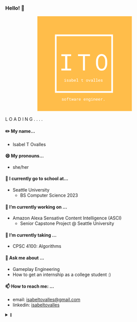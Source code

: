 ### Hello! 👋

<p align="center">
  <img width="300" height="300" src="https://github.com/kidlatmc29/kidlatmc29/blob/main/ito_card_front.png">
</p>

L O A D I N G . . . . 

#### ✏️ My name...
- Isabel T Ovalles

#### 😄 My pronouns...
- she/her

#### 🏫 I currently go to school at...
- Seattle University
  - BS Computer Science 2023

#### 🔭 I’m currently working on ...
- Amazon Alexa Sensative Content Intelligence (ASCI)
   - Senior Capstone Project @ Seattle University

#### 🌱 I’m currently taking ...
- CPSC 4100: Algorithms

#### 💬 Ask me about ...
- Gameplay Engineering
- How to get an internship as a college student :) 

####  📫 How to reach me: ...
- email: isabeltovalles@gmail.com
- linkedin: [isabeltovalles](https://www.linkedin.com/in/isabel-t-ovalles/)

<details>
  <summary><sub><sup>👀</sup></sub></summary>
	<img align="center" src="/github-metrics.svg" alt="Metrics" width="400">
</details>